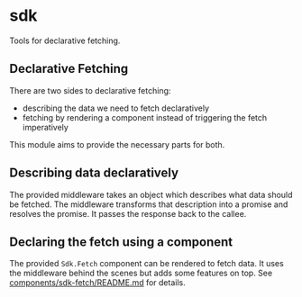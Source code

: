 # sdk

Tools for declarative fetching.

## Declarative Fetching

There are two sides to declarative fetching:

* describing the data we need to fetch declaratively
* fetching by rendering a component instead of triggering the fetch imperatively

This module aims to provide the necessary parts for both.

## Describing data declaratively

The provided middleware takes an object which describes what data should be
fetched. The middleware transforms that description into a promise and resolves
the promise. It passes the response back to the callee.

## Declaring the fetch using a component

The provided `Sdk.Fetch` component can be rendered to fetch data. It uses the
middleware behind the scenes but adds some features on top. See
[components/sdk-fetch/README.md](./components/sdk-fetch/README.md) for details.
